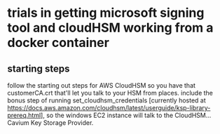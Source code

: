 # trials in getting microsoft signing tool and cloudHSM working from a docker container

## starting steps

follow the starting out steps for AWS CloudHSM so you have that customerCA.crt that'll let you talk to your HSM from places.
include the bonus step of running set_cloudhsm_credentials [currently hosted at https://docs.aws.amazon.com/cloudhsm/latest/userguide/ksp-library-prereq.html],
 so the windows EC2 instance will talk to the CloudHSM... Cavium Key Storage Provider.
 
